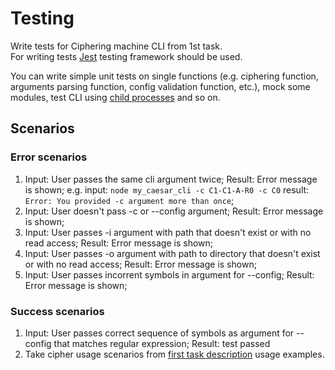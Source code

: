 # Testing

Write tests for Ciphering machine CLI from 1st task.  
For writing tests [Jest](https://jestjs.io/) testing framework should be used.  

You can write simple unit tests on single functions (e.g. ciphering function, arguments parsing function, config validation function, etc.), mock some modules, test CLI using [child processes](https://nodejs.org/dist/latest-v14.x/docs/api/child_process.html) and so on.

## Scenarios

### Error scenarios
1) Input: User passes the same cli argument twice; Result: Error message is shown;
e.g. input: `node my_caesar_cli -c C1-C1-A-R0 -c C0` result: `Error: You provided -c argument more than once`;
2) Input: User doesn't pass -c or --config argument; Result: Error message is shown;
3) Input: User passes -i argument with path that doesn't exist or with no read access; Result: Error message is shown;
4) Input: User passes -o argument with path to directory that doesn't exist or with no read access; Result: Error message is shown;
5) Input: User passes incorrent symbols in argument for --config; Result: Error message is shown;

### Success scenarios
1) Input: User passes correct sequence of symbols as argument for --config that matches regular expression; Result: test passed
2) Take cipher usage scenarios from [first task description](https://github.com/AlreadyBored/basic-nodejs-course/blob/review-2021Q4/descriptions/caesar-cipher-cli-tool.md) usage examples.